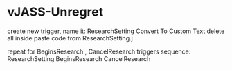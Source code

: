 # vJASS-Unregret

create new trigger, name it:
ResearchSetting
Convert To Custom Text
delete all inside
paste code from ResearchSetting.j

repeat for BeginsResearch , CancelResearch
triggers sequence:
ResearchSetting
BeginsResearch
CancelResearch
